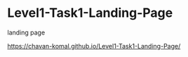 # Level1-Task1-Landing-Page
landing page


 https://chavan-komal.github.io/Level1-Task1-Landing-Page/
 
 
